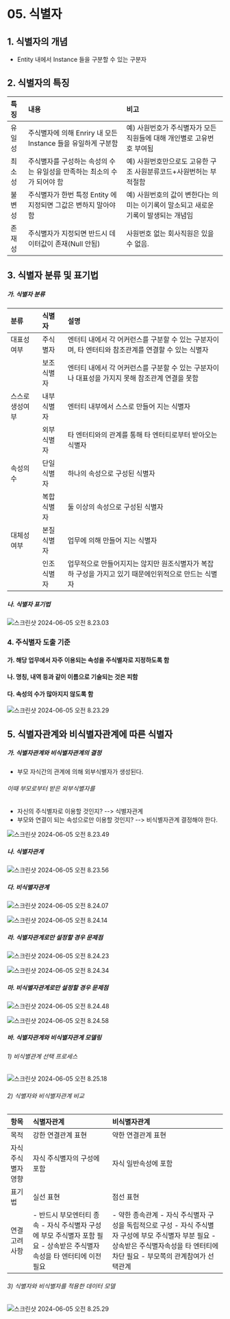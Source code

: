 

# 05. 식별자



## 1. 식별자의 개념

- Entity 내에서 Instance 들을 구분할 수 있는 구분자



## 2. 식별자의 특징

| 특징   | 내용                                                         | 비고                                                         |
| :----- | :----------------------------------------------------------- | :----------------------------------------------------------- |
| 유일성 | 주식별자에 의해 Enriry 내 모든 Instance 들을 유일하게 구분함 | 예) 사원번호가 주식별자가 모든 직원들에 대해 개인별로 고유번호 부여됨 |
| 최소성 | 주식별자를 구성하는 속성의 수는 유일성을 만족하는 최소의 수가 되어야 함 | 예) 사원번호만으로도 고유한 구조 사원분류코드+사원번허는 부적절함 |
| 불변성 | 주식별자가 한번 특정 Entity 에지정되면 그값은 변하지 말아야 함 | 예) 사원번호의 값이 변한다는 의미는 이기록이 말소되고 새로운 기록이 발생되는 개념임 |
| 존재성 | 주식별자가 지정되면 반드시 데이터값이 존재(Null 안됨)        | 사원번호 없는 회사직원은 있을 수 없음.                       |



## 3. 식별자 분류 및 표기법

##### 가. 식별자 분류

| 분류           | 식별자     | 설명                                                         |
| :------------- | :--------- | :----------------------------------------------------------- |
| 대표성여부     | 주식별자   | 엔터티 내에서 각 어커런스를 구분할 수 있는 구분자이며, 타 엔터티와 참조관계를 연결할 수 있는 식별자 |
|                | 보조식별자 | 엔터티 내에서 각 어커런스를 구분할 수 있는 구분자이나 대표성을 가지지 못해 참조관계 연결을 못함 |
| 스스로생성여부 | 내부식별자 | 엔터티 내부에서 스스로 만들어 지는 식별자                    |
|                | 외부식별자 | 타 엔터티와의 관계를 통해 타 엔터티로부터 받아오는 식별자    |
| 속성의 수      | 단일식별자 | 하나의 속성으로 구성된 식별자                                |
|                | 복합식별자 | 둘 이상의 속성으로 구성된 식별자                             |
| 대체성여부     | 본질식별자 | 업무에 의해 만들어 지는 식별자                               |
|                | 인조식별자 | 업무적으로 만들어지지는 않지만 원조식별자가 복잡하 구성을 가지고 있기 때문에인위적으로 만드는 식별자 |



##### 나. 식별자 표기법

![스크린샷 2024-06-05 오전 8.23.03](../../img/238.png)



### 4. 주식별자 도출 기준



#### 가. 해당 업무에서 자주 이용되는 속성을 주식별자로 지정하도록 함



#### 나. 명칭, 내역 등과 같이 이름으로 기술되는 것은 피함



#### 다. 속성의 수가 많아지지 않도록 함

![스크린샷 2024-06-05 오전 8.23.29](../../img/239.png)





## 5. 식별자관계와 비식별자관계에 따른 식별자

##### 가. 식별자관계와 비식별자관계의 결정

- 부모 자식간의 관계에 의해 외부식별자가 생성된다.



###### 이때 부모로부터 받은 외부식별자를

- 자신의 주식별자로 이용할 것인지? --> 식별자관계
- 부모와 연결이 되는 속성으로만 이용할 것인지? --> 비식별자관계 결정해야 한다.

![스크린샷 2024-06-05 오전 8.23.49](../../img/240.png)





##### 나. 식별자관계

![스크린샷 2024-06-05 오전 8.23.56](../../img/241.png)



##### 다. 비식별자관계

![스크린샷 2024-06-05 오전 8.24.07](../../img/242.png)

![스크린샷 2024-06-05 오전 8.24.14](../../img/243.png)





##### 라. 식별자관계로만 설정할 경우 문제점

![스크린샷 2024-06-05 오전 8.24.23](../../img/244.png)



![스크린샷 2024-06-05 오전 8.24.34](../../img/245.png)



##### 마. 비식별자관계로만 설정할 경우 문제점

![스크린샷 2024-06-05 오전 8.24.48](../../img/246.png)

![스크린샷 2024-06-05 오전 8.24.58](../../img/247.png)



##### 바. 식별자관계와 비식별자관계 모델링



###### 1) 비식별관계 선택 프로세스

![스크린샷 2024-06-05 오전 8.25.18](../../img/248.png)



###### 2) 식별자와 비식별자관계 비교

| 항목               | 식별자관계                                                   | 비식별자관계                                                 |
| :----------------- | :----------------------------------------------------------- | :----------------------------------------------------------- |
| 목적               | 강한 연결관계 표현                                           | 약한 연결관계 표현                                           |
| 자식 주식별자 영향 | 자식 주식별자의 구성에 포함                                  | 자식 일반속성에 포함                                         |
| 표기법             | 실선 표현                                                    | 점선 표현                                                    |
| 연결 고려사항      | \- 반드시 부모엔터티 종속 - 자식 주식별자 구성에 부모 주식별자 포함 필요 - 상속받은 주식별자속성을 타 엔터티에 이전 필요 | \- 약한 종속관계 - 자식 주식별자 구성을 독립적으로 구성 - 자식 주식별자 구성에 부모 주식별자 부분 필요 - 상속받은 주식별자속성을 타 엔터티에 차단 필요 - 부모쪽의 관계참여가 선택관계 |



###### 3) 식별자와 비식별자를 적용한 데이터 모델

![스크린샷 2024-06-05 오전 8.25.29](../../img/249.png)